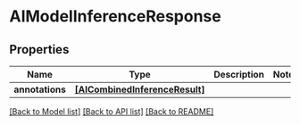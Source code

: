 # AIModelInferenceResponse


## Properties

Name | Type | Description | Notes
------------ | ------------- | ------------- | -------------
**annotations** | [**[AICombinedInferenceResult]**](AICombinedInferenceResult.md) |  | 

[[Back to Model list]](../#documentation-for-models) [[Back to API list]](../#documentation-for-api-endpoints) [[Back to README]](../)


